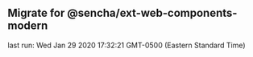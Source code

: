 ## Migrate for @sencha/ext-web-components-modern

last run: Wed Jan 29 2020 17:32:21 GMT-0500 (Eastern Standard Time)

